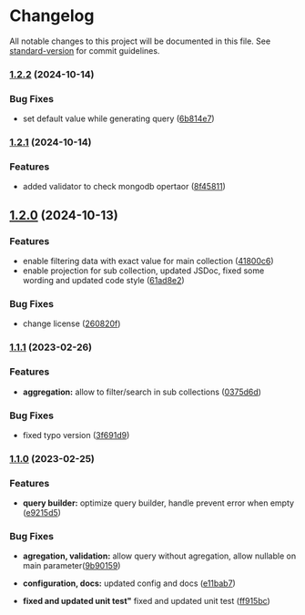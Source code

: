 # Changelog

All notable changes to this project will be documented in this file. See [standard-version](https://github.com/conventional-changelog/standard-version) for commit guidelines.

### [1.2.2](https://github.com/mrbontor/mongo-pagination/compare/v1.2.1...v1.2.2) (2024-10-14)


### Bug Fixes

* set default value while generating query ([6b814e7](https://github.com/mrbontor/mongo-pagination/commit/6b814e70e30fa626f860635d33fbba33d8501dc8))

### [1.2.1](https://github.com/mrbontor/mongo-pagination/compare/v1.2.0...v1.2.1) (2024-10-14)


### Features

* added validator to check mongodb opertaor ([8f45811](https://github.com/mrbontor/mongo-pagination/commit/8f458112646937447d0d27a83aa671cc6583f9b4))

## [1.2.0](https://github.com/mrbontor/mongo-pagination/compare/v1.1.1...v1.2.0) (2024-10-13)


### Features

* enable filtering data with exact value for main collection ([41800c6](https://github.com/mrbontor/mongo-pagination/commit/41800c627803648105dadd73d5c02804d303443c))
* enable projection for sub collection, updated JSDoc, fixed some wording and updated code style ([61ad8e2](https://github.com/mrbontor/mongo-pagination/commit/61ad8e2fb90c3167931a3ea76be97d4f47589192))


### Bug Fixes

* change license ([260820f](https://github.com/mrbontor/mongo-pagination/commit/260820fc53c8ea00eb6ca769ac1076c6e337388e))

### [1.1.1](https://github.com/mrbontor/mongo-pagination/compare/v1.1.0...v1.1.1) (2023-02-26)


### Features

* **aggregation:** allow to filter/search in sub collections ([0375d6d](https://github.com/mrbontor/mongo-pagination/commit/0375d6ddd2282f0b61cab47e8f4ff90c295290c3))


### Bug Fixes

* fixed typo version ([3f691d9](https://github.com/mrbontor/mongo-pagination/commit/3f691d9face3a6cd4706b6608f750f547ef9948e))

### [1.1.0](https://github.com/mrbontor/mongo-pagination/compare/v1.0.2...v1.1.0) (2023-02-25)


### Features

* **query builder:** optimize query builder, handle prevent error when empty ([e9215d5](https://github.com/mrbontor/mongo-pagination/commit/e9215d5d5ac85a38fbfebb9b49051faa81bb7b25))

### Bug Fixes

* **agregation, validation:** allow query without agregation, allow nullable on main parameter([9b90159](https://github.com/mrbontor/mongo-pagination/tree/e11bab7333fa0d25a169470c8c550d23b71f5dcd))

* **configuration, docs:** updated config and docs ([e11bab7](https://github.com/mrbontor/mongo-pagination/tree/e11bab7333fa0d25a169470c8c550d23b71f5dcd))

* **fixed and updated unit test"** fixed and updated unit test ([ff915bc](https://github.com/mrbontor/mongo-pagination/tree/e11bab7333fa0d25a169470c8c550d23b71f5dcd))
